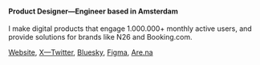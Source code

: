 #### Product Designer—Engineer based in Amsterdam

I make digital products that engage 1.000.000+ monthly active users, and provide solutions for brands like N26 and Booking.com.

[Website](https://lorenzodelijser.com), [X—Twitter](https://x.com/lorenzodelijser), [Bluesky](https://bsky.app/profile/lorenzodelijser.com), [Figma](https://www.figma.com/@lorenzo), [Are.na](https://www.are.na/lorenzo-de-lijser/channels)
